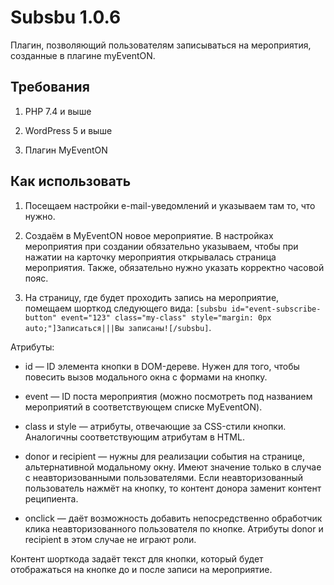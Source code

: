 # Subsbu 1.0.6

Плагин, позволяющий пользователям записываться на мероприятия, созданные в плагине myEventON.

## Требования

1. PHP 7.4 и выше

2. WordPress 5 и выше

3. Плагин MyEventON

## Как использовать

1. Посещаем настройки e-mail-уведомлений и указываем там то, что нужно.

2. Создаём в MyEventON новое мероприятие. В настройках мероприятия при создании обязательно указываем, чтобы при нажатии на карточку мероприятия открывалась страница мероприятия. Также, обязательно нужно указать корректно часовой пояс.

3. На страницу, где будет проходить запись на мероприятие, помещаем шорткод следующего вида: `[subsbu id="event-subscribe-button" event="123" class="my-class" style="margin: 0px auto;"]Записаться|||Вы записаны![/subsbu]`.

Атрибуты:

* id — ID элемента кнопки в DOM-дереве. Нужен для того, чтобы повесить вызов модального окна с формами на кнопку.

* event — ID поста мероприятия (можно посмотреть под названием мероприятий в соответствующем списке MyEventON).

* class и style — атрибуты, отвечающие за CSS-стили кнопки. Аналогичны соответствующим атрибутам в HTML.

* donor и recipient — нужны для реализации события на странице, альтернативной модальному окну. Имеют значение только в случае с неавторизованными пользователями. Если неавторизованный пользователь нажмёт на кнопку, то контент донора заменит контент реципиента.

* onclick — даёт возможность добавить непосредственно обработчик клика неавторизованного пользователя по кнопке. Атрибуты donor и recipient в этом случае не играют роли.

Контент шорткода задаёт текст для кнопки, который будет отображаться на кнопке до и после записи на мероприятие.
